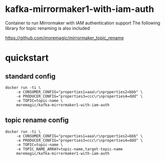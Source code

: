 # kafka-mirrormaker1-with-iam-auth

Container to run Mirrormaker with IAM authentication support
The following library for topic renaming is also included

https://github.com/moremagic/mirrormaker_topic_rename

# quickstart

## standard config
```
docker run -ti \
     -e CONSUMER_CONFIG="properties1=aaa\r\nprpperties2=bbb" \ 
     -e PRODUCER_CONFIG="properties3=ccc\r\nproperties4=ddd" \
     -e TOPIC=topic-name \
     moremagic/kafka-mirrormaker1-with-iam-auth
```

## topic rename config

```
docker run -ti \
     -e CONSUMER_CONFIG="properties1=aaa\r\nprpperties2=bbb" \ 
     -e PRODUCER_CONFIG="properties3=ccc\r\nproperties4=ddd" \
     -e TOPIC=topic-name \
     -e TOPIC_NAME_ARRAY=topic-name,target-topic-name
     moremagic/kafka-mirrormaker1-with-iam-auth
```

